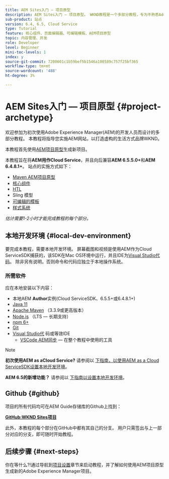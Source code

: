 ```yaml
---
title: AEM Sites入门 — 项目原型
description: AEM Sites入门 — 项目原型。 WKND教程是一个多部分教程，专为不熟悉Adobe Experience Manager的开发人员而设计。 本教程将指导您实施一个AEM网站，以打造一个虚构的生活方式品牌WKND。 本教程涵盖基本主题，如项目设置、Maven原型、核心组件、可编辑模板、客户端库和组件开发。
sub-product: 站点
version: 6.4, 6.5, Cloud Service
type: Tutorial
feature: 核心组件、页面编辑器、可编辑模板、AEM项目原型
topic: 内容管理、开发
role: Developer
level: Beginner
mini-toc-levels: 1
index: y
source-git-commit: 7200601c1b59bef5b1546a100589c757f25bf365
workflow-type: tm+mt
source-wordcount: '488'
ht-degree: 3%

---
```



# AEM Sites入门 — 项目原型 {#project-archetype}

欢迎参加为初次使用Adobe Experience Manager(AEM)的开发人员而设计的多部分教程。 本教程将指导您实施AEM网站，以打造虚构的生活方式品牌WKND。

本教程首先使用[AEM项目原型](https://experienceleague.adobe.com/docs/experience-manager-core-components/using/developing/archetype/overview.html)生成新项目。

本教程旨在将&#x200B;**AEM用作Cloud Service**，并且向后兼容&#x200B;**AEM 6.5.5.0+**&#x200B;和&#x200B;**AEM 6.4.8.1+**。 站点的实施方式如下：

* [Maven AEM项目原型](https://experienceleague.adobe.com/docs/experience-manager-core-components/using/developing/archetype/overview.html)
* [核心组件](https://experienceleague.adobe.com/docs/experience-manager-core-components/using/introduction.html?lang=zh-Hans)
* [HTL](https://experienceleague.adobe.com/docs/experience-manager-htl/using/getting-started/getting-started.html)
* Sling 模型
* [可编辑的模板](https://experienceleague.adobe.com/docs/experience-manager-learn/sites/page-authoring/template-editor-feature-video-use.html)
* [样式系统](https://experienceleague.adobe.com/docs/experience-manager-learn/sites/page-authoring/style-system-feature-video-use.html)

*估计需要1-2小时才能完成教程的每个部分。*

## 本地开发环境 {#local-dev-environment}

要完成本教程，需要本地开发环境。 屏幕截图和视频是使用AEM作为Cloud ServiceSDK捕获的，该SDK在Mac OS环境中运行，并且IDE为[Visual Studio代码](https://code.visualstudio.com/)。 除非另有说明，否则命令和代码应独立于本地操作系统。

### 所需软件

应在本地安装以下内容：

* 本地AEM **Author**&#x200B;实例(Cloud ServiceSDK、6.5.5+或6.4.8.1+)
* [Java 11](https://downloads.experiencecloud.adobe.com/content/software-distribution/en/general.html)
* [Apache Maven](https://maven.apache.org/) （3.3.9或更高版本）
* [Node.js](https://nodejs.org/en/) （LTS — 长期支持）
* [npm 6+](https://www.npmjs.com/)
* [Git](https://git-scm.com/)
* [Visual Studio代](https://code.visualstudio.com/) 码或等效IDE
   * [VSCode AEM同步](https://marketplace.visualstudio.com/items?itemName=yamato-ltd.vscode-aem-sync)  — 在整个教程中使用的工具

>[!NOTE]
>
> **初次使用AEM as aCloud Service?** 请参阅以 [下指南，以使用AEM as a Cloud ServiceSDK设置本地开发环境](https://experienceleague.adobe.com/docs/experience-manager-learn/cloud-service/local-development-environment-set-up/overview.html)。
>
> **AEM 6.5的新增功能？** 请参阅以 [下指南以设置本地开发环境](https://experienceleague.adobe.com/docs/experience-manager-learn/foundation/development/set-up-a-local-aem-development-environment.html)。

## Github {#github}

项目的所有代码均可在AEM Guide存储库的Github上找到：

**[GitHub:WKND Sites项目](https://github.com/adobe/aem-guides-wknd)**

此外，本教程的每个部分在GitHub中都有其自己的分支。 用户只需签出与上一部分对应的分支，即可随时开始教程。

## 后续步骤 {#next-steps}

你在等什么?!通过导航到[项目设置](project-setup.md)章节来启动教程，并了解如何使用AEM项目原型生成新的Adobe Experience Manager项目。
